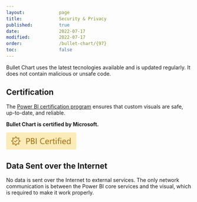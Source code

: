 ```yaml
---
layout:             page
title:              Security & Privacy
published:          true
date:               2022-07-17
modified:           2022-07-17
order:              /bullet-chart/{97}
toc:                false
---
```

Bullet Chart uses the latest tecnologies available and is updated regularly. It does not contain malicious or unsafe code.

## Certification

The [Power BI certification program](../get-started/certification.md) ensures that custom visuals are safe, up-to-date, and reliable.

**Bullet Chart is certified by Microsoft.**

<img src="../get-started/images/certified.svg" width="190">

## Data Sent over the Internet

No data is sent over the Internet to external services. The only network communication is between the Power BI core services and the visual, which is required to make it work properly.
